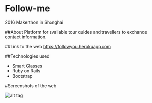 # Follow-me
2016 Makerthon in Shanghai

##About
Platform for available tour guides and travellers to exchange contact information.

##Link to the web
https://followyou.herokuapp.com

##Technologies used

- Smart Glasses
- Ruby on Rails
- Bootstrap

#Screenshots of the web

![alt tag](https://cloud.githubusercontent.com/assets/17296898/17398064/809174c4-5a6d-11e6-94bb-19103b7d5b27.png)
